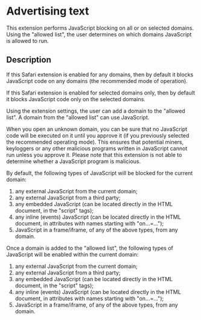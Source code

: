 
# Advertising text

This extension performs JavaScript blocking on all or on selected domains. Using the "allowed list", the user determines on which domains JavaScript is allowed to run.



## Description

If this Safari extension is enabled for any domains, then by default it blocks JavaScript code on any domains (the recommended mode of operation).

If this Safari extension is enabled for selected domains only, then by default it blocks JavaScript code only on the selected domains.

Using the extension settings, the user can add a domain to the "allowed list". A domain from the "allowed list" can use JavaScript.

When you open an unknown domain, you can be sure that no JavaScript code will be executed on it until you approve it (if you previously selected the recommended operating mode). This ensures that potential miners, keyloggers or any other malicious programs written in JavaScript cannot run unless you approve it. Please note that this extension is not able to determine whether a JavaScript program is malicious.

By default, the following types of JavaScript will be blocked for the current domain:
1) any external JavaScript from the current domain;
2) any external JavaScript from a third party;
3) any embedded JavaScript (can be located directly in the HTML document, in the "script" tags);
4) any inline (events) JavaScript (can be located directly in the HTML document, in attributes with names starting with "on…=…");
5) JavaScript in a frame/iframe, of any of the above types, from any domain.

Once a domain is added to the "allowed list", the following types of JavaScript will be enabled within the current domain:
1) any external JavaScript from the current domain;
2) any external JavaScript from a third party;
3) any embedded JavaScript (can be located directly in the HTML document, in the "script" tags);
4) any inline (events) JavaScript (can be located directly in the HTML document, in attributes with names starting with "on…=…");
5) JavaScript in a frame/iframe, of any of the above types, from any domain.
